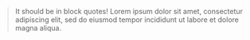 > It should be in block quotes! Lorem ipsum dolor sit amet, consectetur adipiscing elit, sed do eiusmod tempor incididunt ut labore et dolore magna aliqua.


